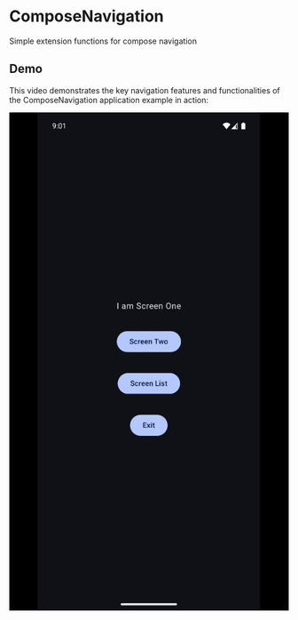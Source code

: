 # ComposeNavigation
Simple extension functions for compose navigation

## Demo
This video demonstrates the key navigation features and functionalities of the ComposeNavigation application example in action:


![ComposeNavigation Demo](example/example.gif)
